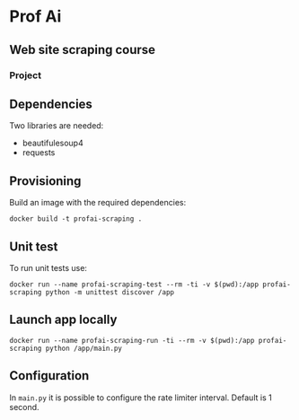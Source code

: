# Prof Ai
## Web site scraping course
### Project

## Dependencies

Two libraries are needed:
- beautifulesoup4
- requests

## Provisioning

Build an image with the required dependencies:

```
docker build -t profai-scraping .
```

## Unit test

To run unit tests use:
```
docker run --name profai-scraping-test --rm -ti -v $(pwd):/app profai-scraping python -m unittest discover /app
```

## Launch app locally

```
docker run --name profai-scraping-run -ti --rm -v $(pwd):/app profai-scraping python /app/main.py
```

## Configuration

In ```main.py``` it is possible to configure the rate limiter interval.
Default is 1 second.

